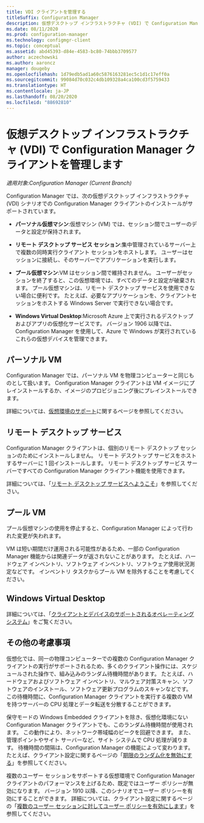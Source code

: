 ```yaml
---
title: VDI クライアントを管理する
titleSuffix: Configuration Manager
description: 仮想デスクトップ インフラストラクチャ (VDI) で Configuration Manager クライアントを管理します。
ms.date: 08/11/2020
ms.prod: configuration-manager
ms.technology: configmgr-client
ms.topic: conceptual
ms.assetid: abd45393-d84e-4583-bc80-74bbb3709577
author: aczechowski
ms.author: aaroncz
manager: dougeby
ms.openlocfilehash: 1d79edb5ad1a60c5876163281ec5c1d1c17eff0a
ms.sourcegitcommit: 99084d70c032c4db109328a4ca100cd3f5759433
ms.translationtype: HT
ms.contentlocale: ja-JP
ms.lasthandoff: 08/20/2020
ms.locfileid: "88692810"
---
```

# <a name="manage-configuration-manager-clients-in-a-virtual-desktop-infrastructure-vdi"></a>仮想デスクトップ インフラストラクチャ (VDI) で Configuration Manager クライアントを管理します

*適用対象:Configuration Manager (Current Branch)*

Configuration Manager では、次の仮想デスクトップ インフラストラクチャ (VDI) シナリオでの Configuration Manager クライアントのインストールがサポートされています。

- **パーソナル仮想マシン**:仮想マシン (VM) では、セッション間でユーザーのデータと設定が保持されます。

- **リモート デスクトップ サービス セッション**:集中管理されているサーバー上で複数の同時実行クライアント セッションをホストします。 ユーザーはセッションに接続し、そのサーバーでアプリケーションを実行します。

- **プール仮想マシン**:VM はセッション間で維持されません。 ユーザーがセッションを終了すると、この仮想環境では、すべてのデータと設定が破棄されます。 プール仮想マシンは、リモート デスクトップ サービスを使用できない場合に便利です。 たとえば、必要なアプリケーションを、クライアントセッションをホストする Windows Server で実行できない場合です。

- **Windows Virtual Desktop**:Microsoft Azure 上で実行されるデスクトップおよびアプリの仮想化サービスです。 バージョン 1906 以降では、Configuration Manager を使用して、Azure で Windows が実行されているこれらの仮想デバイスを管理できます。

## <a name="personal-vms"></a>パーソナル VM

Configuration Manager では、パーソナル VM を物理コンピューターと同じものとして扱います。 Configuration Manager クライアントは VM イメージにプレインストールするか、イメージのプロビジョニング後にプレインストールできます。

詳細については、[仮想環境のサポート](../../../plan-design/configs/support-for-virtualization-environments.md)に関するページを参照してください。

## <a name="remote-desktop-services"></a>リモート デスクトップ サービス

Configuration Manager クライアントは、個別のリモート デスクトップ セッションのためにインストールしません。 リモート デスクトップ サービスをホストするサーバーに 1 回インストールします。 リモート デスクトップ サービス サーバーですべての Configuration Manager クライアント機能を使用できます。

詳細については、「[リモート デスクトップ サービスへようこそ](/windows-server/remote/remote-desktop-services/welcome-to-rds)」を参照してください。

## <a name="pooled-vms"></a>プール VM

プール仮想マシンの使用を停止すると、Configuration Manager によって行われた変更が失われます。

VM は短い期間だけ運用される可能性があるため、一部の Configuration Manager 機能からは関連データが返されないことがあります。 たとえば、ハードウェア インベントリ、ソフトウェア インベントリ、ソフトウェア使用状況測定などです。 インベントリ タスクからプール VM を除外することを考慮してください。

## <a name="windows-virtual-desktop"></a>Windows Virtual Desktop

詳細については、「[クライアントとデバイスのサポートされるオペレーティング システム](../../../plan-design/configs/supported-operating-systems-for-clients-and-devices.md#windows-virtual-desktop)」をご覧ください。

## <a name="other-considerations"></a>その他の考慮事項

仮想化では、同一の物理コンピューターでの複数の Configuration Manager クライアントの実行がサポートされるため、多くのクライアント操作には、スケジュールされた操作で、組み込みのランダム待機時間があります。 たとえば、ハードウェアおよびソフトウェア インベントリ、マルウェア対策スキャン、ソフトウェアのインストール、ソフトウェア更新プログラムのスキャンなどです。 この待機時間に、Configuration Manager クライアントを実行する複数の VM を持つサーバーの CPU 処理とデータ転送を分散することができます。

保守モードの Windows Embedded クライアントを除き、仮想化環境にない Configuration Manager クライアントでも、このランダム待機時間が使用されます。 この動作により、ネットワーク帯域幅のピークを回避できます。 また、管理ポイントやサイト サーバーなど、サイト システムで CPU 処理が減ります。 待機時間の間隔は、Configuration Manager の機能によって変わります。 たとえば、クライアント設定に関するページの「[期限のランダム化を無効にする](../about-client-settings.md#disable-deadline-randomization)」を参照してください。

複数のユーザー セッションをサポートする仮想環境で Configuration Manager クライアントのパフォーマンスを上げるため、既定ではユーザー ポリシーが無効になります。 バージョン 1910 以降、このシナリオでユーザー ポリシーを有効にすることができます。 詳細については、クライアント設定に関するページの「[複数のユーザー セッションに対してユーザー ポリシーを有効にします](../about-client-settings.md#enable-user-policy-for-multiple-user-sessions)」を参照してください。
